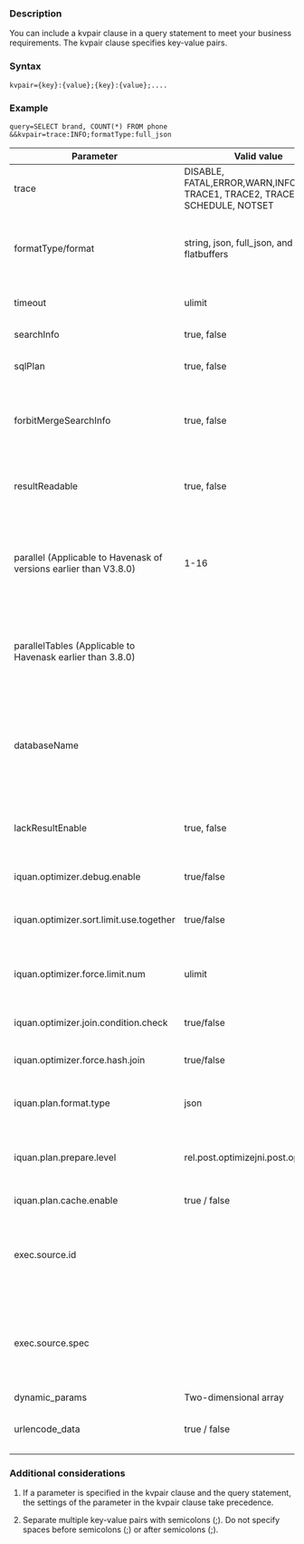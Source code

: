 ### Description

You can include a kvpair clause in a query statement to meet your business requirements. The kvpair clause specifies key-value pairs.



### Syntax

`kvpair={key}:{value};{key}:{value};....`



### Example

`query=SELECT brand, COUNT(*) FROM phone &&kvpair=trace:INFO;formatType:full_json`





| Parameter | Valid value | Default value | Parameter description |
| ----------- | ----------- |----------- |----------- |
| trace | DISABLE, FATAL,ERROR,WARN,INFO,DEBUG, TRACE1, TRACE2, TRACE3, SCHEDULE, NOTSET | DISABLE | The query process information that is displayed in the frontend. |
| formatType/format | string, json, full_json, and flatbuffers | string | The data type of the returned result. We recommend that you use full_json if your query is in the JSON format and use flatbuffers if you want to accelerate the query. |
| timeout | ulimit | Determined by the SQL configuration. | The timeout period for a query. Unit: milliseconds. |
| searchInfo | true, false | false | Specifies whether to return search information. |
| sqlPlan | true, false | false | Specifies whether to return information about the SQL execution plan. |
| forbitMergeSearchInfo | true, false | false | Specifies that the Query Result Searcher (QRS) does not merge search information that is returned by column searches. If you want to query the details of each column, set this parameter. |
| resultReadable | true, false | false | Adds some line breaks to the returned results in JSON format to improve readability if the format parameter is set to json or full_json. |
| parallel (Applicable to Havenask of versions earlier than V3.8.0) | 1-16 | 1 | Enables parallel optimization on the Searcher. For Havenask V3.8.3 or later, use the new implementation method. Note: The new and old implementation methods are incompatible. Therefore, you cannot use the methods at the same time. |
| parallelTables (Applicable to Havenask earlier than 3.8.0) |   |   | Specifies the tables that support parallel splitting. This parameter is used in JOIN operations. Multiple tables are separated by '\|' and this parameter is used together with the parallel parameter. |
| databaseName |   |   | Specifies the default database name that is used by the QRS to access the corresponding Searcher. The QRS can also access multiple Searchers at the same time if you specify the database name before the table name in the dbName.tableName format in the query statement. |
| lackResultEnable | true, false | false | Specifies whether to allow missing columns in the result. For example, the RPC timeout column can be missing in the result. |
| iquan.optimizer.debug.enable | true/false | false | Specifies whether to enable debugging in the optimization phase. |
| iquan.optimizer.sort.limit.use.together | true/false | true | Specifies whether to forcibly specify a LIMIT clause after the ORDER BY clause if the ORDER BY clause is used. |
| iquan.optimizer.force.limit.num | ulimit | 100 | Specifies the value that iquan uses as the value of the LIMIT clause if you set the iquan.optimizer.force.limit.enable parameter to true. |
| iquan.optimizer.join.condition.check | true/false | true | Specifies whether the fields that you want to join must be hash fields. |
| iquan.optimizer.force.hash.join | true/false | false | Specifies whether to forcibly convert all join nodes to hash join nodes. |
| iquan.plan.format.type | json | json | Specifies the format of the execution plan that is generated by iquan. Currently, only JSON is supported.  |
| iquan.plan.prepare.level | rel.post.optimizejni.post.optimize | jni.post.optimize | Used together with the iquan.plan.cache.enable and dynamic_params parameters. We recommend that you use jni.post.optimize. | If you enable the cache feature, iquan stores the results of the specified phase to the cache. If you specify the dynamic_params parameter, iquan replaces placeholders in the results of the specified phase with values that you specified. rel.post.optimize: returns the optimized results in Java code. | jni.post.optimize: returns the results in C++ code after the Java Native Interface (JNI) call is performed. |
| iquan.plan.cache.enable | true / false | false | Specifies whether to store the current results in the cache.  |
| exec.source.id |   | "" | Specifies a row that is accessed by the query statement. This parameter can be used when multiple exchanges exist. The values of this parameter are generated in chronological order by default. |
| exec.source.spec |   | "" | Specifies the source of the service in the specified format. Scenarios of recommendations from the Personalization Platform (TPP): tpp-appid-abid-solutionid-ip. Other scenarios: Product name-System name-IP address. |
| dynamic_params | Two-dimensional array | None | Reference |
| urlencode_data | true / false | false | If the value of the dynamic_params parameter is URL encoded, set this parameter to true. |





### Additional considerations

1. If a parameter is specified in the kvpair clause and the query statement, the settings of the parameter in the kvpair clause take precedence.

2. Separate multiple key-value pairs with semicolons (;). Do not specify spaces before semicolons (;) or after semicolons (;).
